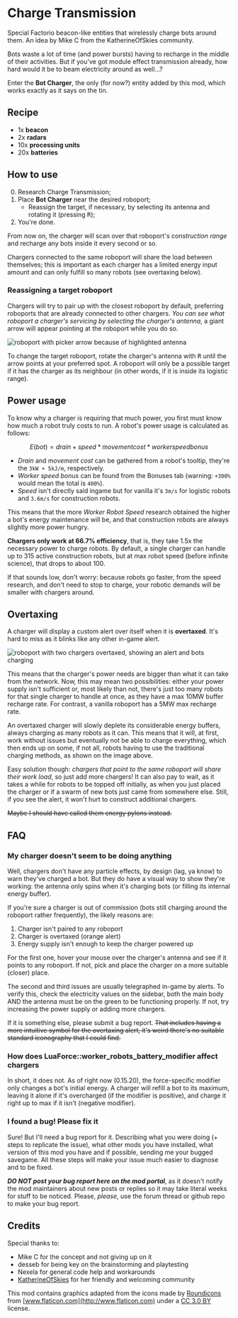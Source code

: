# Charge Transmission

Special Factorio beacon-like entities that wirelessly charge bots around them. An idea by Mike C from the KatherineOfSkies community.

Bots waste a lot of time (and power bursts) having to recharge in the middle of their activities. But if you've got module effect transmission already, how hard would it be to beam electricity around as well...?

Enter the **Bot Charger**, the only (for now?) entity added by this mod, which works exactly as it says on the tin.

## Recipe

- 1x **beacon**
- 2x **radars**
- 10x **processing units**
- 20x **batteries**

## How to use

0. Research Charge Transmission;
1. Place **Bot Charger** near the desired roboport;
   - Reassign the target, if necessary, by selecting its antenna and rotating it (pressing <kbd>R</kbd>);
1. You're done.

From now on, the charger will scan over that roboport's *construction range* and recharge any bots inside it every second or so.

Chargers connected to the same roboport will share the load between themselves; this is important as each charger has a limited energy input amount and can only fulfill so many robots (see overtaxing below).

### Reassigning a target roboport

Chargers will try to pair up with the closest roboport by default, preferring roboports that are already connected to other chargers. *You can see what roboport a charger's servicing by selecting the charger's antenna*, a giant arrow will appear pointing at the roboport while you do so.

![roboport with picker arrow because of highlighted antenna](https://media.giphy.com/media/l0IymrhGnuE4MhTd6/giphy.gif)

To change the target roboport, rotate the charger's antenna with <kbd>R</kbd> until the arrow points at your preferred spot. A roboport will only be a possible target if it has the charger as its neighbour (in other words, if it is inside its logistic range).

## Power usage

To know why a charger is requiring that much power, you first must know how much a robot truly costs to run. A robot's power usage is calculated as follows:

```math
E(bot) = drain + speed * movement cost * worker speed bonus
```

- *Drain* and *movement cost* can be gathered from a robot's tooltip, they're the `3kW + 5kJ/m`, respectively.
- *Worker speed bonus* can be found from the Bonuses tab (warning: `+300%` would mean the total is `400%`).
- *Speed* isn't directly said ingame but for vanilla it's `3m/s` for logistic robots and `3.6m/s` for construction robots.

This means that the more *Worker Robot Speed* research obtained the higher a bot's energy maintenance will be, and that construction robots are always slightly more power hungry.

**Chargers only work at 66.7% efficiency**, that is, they take 1.5x the necessary power to charge robots. By default, a single charger can handle up to 315 active construction robots, but at max robot speed (before infinite science), that drops to about 100.

If that sounds low, don't worry: because robots go faster, from the speed research, and don't need to stop to charge, your robotic demands will be smaller with chargers around.

## Overtaxing

A charger will display a custom alert over itself when it is **overtaxed**. It's hard to miss as it blinks like any other in-game alert.

![roboport with two chargers overtaxed, showing an alert and bots charging](https://i.imgur.com/11cRwBi.png)

This means that the charger's power needs are bigger than what it can take from the network. Now, this may mean two possibilities: either your power supply isn't sufficient or, most likely than not, there's just too many robots for that single charger to handle at once, as they have a max 10MW buffer recharge rate. For contrast, a vanilla roboport has a 5MW max recharge rate.

An overtaxed charger will slowly deplete its considerable energy buffers, always charging as many robots as it can. This means that it will, at first, work without issues but eventually not be able to charge everything, which then ends up on some, if not all, robots having to use the traditional charging methods, as shown on the image above.

Easy solution though: *chargers that point to the same roboport will share their work load*, so just add more chargers! It can also pay to wait, as it takes a while for robots to be topped off initially, as when you just placed the charger or if a swarm of new bots just came from somewhere else. Still, if you see the alert, it won't hurt to construct additional chargers.

~~Maybe I should have called them energy pylons instead.~~

## FAQ

### My charger doesn't seem to be doing anything

Well, chargers don't have any particle effects, by design (lag, ya know) to warn they've charged a bot. But they do have a visual way to show they're working: the antenna only spins when it's charging bots (or filling its internal energy buffer).

If you're sure a charger is out of commission (bots still charging around the roboport rather frequently), the likely reasons are:

1. Charger isn't paired to any roboport
1. Charger is overtaxed (orange alert)
1. Energy supply isn't enough to keep the charger powered up

For the first one, hover your mouse over the charger's antenna and see if it points to any roboport. If not, pick and place the charger on a more suitable (closer) place.

The second and third issues are usually telegraphed in-game by alerts. To verify this, check the electricity values on the sidebar, both the main body AND the antenna must be on the green to be functioning properly. If not, try increasing the power supply or adding more chargers.

If it is something else, please submit a bug report. ~~That includes having a more intuitive symbol for the overtaxing alert, it's weird there's no suitable standard iconography that I could find.~~

### How does LuaForce::worker\_robots\_battery\_modifier affect chargers

In short, it does not. As of right now (0.15.20), the force-specific modifier only changes a bot's initial energy. A charger will refill a bot to its maximum, leaving it alone if it's overcharged (if the modifier is positive), and charge it right up to max if it isn't (negative modifier).

### I found a bug! Please fix it

Sure! But I'll need a bug report for it. Describing what you were doing (+ steps to replicate the issue), what other mods you have installed, what version of this mod you have and if possible, sending me your bugged savegame. All these steps will make your issue much easier to diagnose and to be fixed.

***DO NOT post your bug report here on the mod portal***, as it doesn't notify the mod maintainers about new posts or replies so it may take literal weeks for stuff to be noticed. Please, *please*, use the forum thread or github repo to make your bug report.

## Credits

Special thanks to:

- Mike C for the concept and not giving up on it
- desseb for being key on the brainstorming and playtesting
- Nexela for general code help and workarounds
- [KatherineOfSkies](https://www.youtube.com/channel/UCTIV3KbAvaGEyNjoMoNaGtQ/) for her friendly and welcoming community

This mod contains graphics adapted from the icons made by [Roundicons](http://www.flaticon.com/authors/roundicons) from [www.flaticon.com](http://www.flaticon.com)  under a <a href="http://creativecommons.org/licenses/by/3.0/" title="Creative Commons BY 3.0" target="_blank">CC 3.0 BY</a> license.